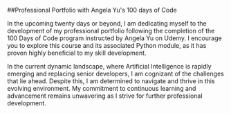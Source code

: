 ##Professional Portfolio with Angela Yu's 100 days of Code

In the upcoming twenty days or beyond, I am dedicating myself to the development of my professional portfolio following the completion of the 100 Days of Code program instructed by Angela Yu on Udemy. I encourage you to explore this course and its associated Python module, as it has proven highly beneficial to my skill development.

In the current dynamic landscape, where Artificial Intelligence is rapidly emerging and replacing senior developers, I am cognizant of the challenges that lie ahead. Despite this, I am determined to navigate and thrive in this evolving environment. My commitment to continuous learning and advancement remains unwavering as I strive for further professional development.